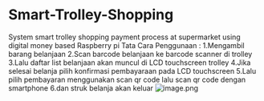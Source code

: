 # Smart-Trolley-Shopping
System smart trolley shopping payment process at supermarket using digital money based Raspberry pi 
Tata Cara Penggunaan :  1.Mengambil barang belanjaan
                        2.Scan barcode belanjaan ke barcode scanner di trolley
                        3.Lalu daftar list belanjaan akan muncul di LCD touchscreen trolley
                        4.Jika selesai belanja pilih konfirmasi pembayaraan pada LCD touchscreen
                        5.Lalu pilih pembayaran menggunakan scan qr code lalu scan qr code dengan smartphone
                        6.dan struk belanja akan keluar
![image.png]( {[https://github.com/officialrama/Smart-Trolley-Shopping/blob/main/Trolley/trolley.png](https://github.com/officialrama/Smart-Trolley-Shopping/blob/main/Trolley/trolley.png?raw=true)} )
